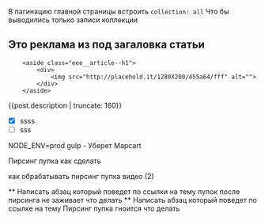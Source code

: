 В пагинацию главной страницы встроить `collection: all` Что бы выводились только записи коллекции

## Это реклама из под загаловка статьи

        <aside class="eee__article--h1">
            <div>
                <img src="http://placehold.it/1280X200/455a64/fff" alt="">
            </div>
        </aside>

{{post.description | truncate: 160}}

- [x] ssss
- [ ] sss

NODE_ENV=prod gulp - Уберет Mapcart

Пирсинг пупка как сделать

как обрабатывать пирсинг пупка видео (2)


**
Написать абзац который поведет по ссылки на тему
пупок после пирсинга не заживает что делать
**
Написать абзац который поведет по ссылке на тему
Пирсинг пупка гноится что делать